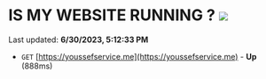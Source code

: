# IS MY WEBSITE RUNNING ? [![](https://img.shields.io/static/v1?label=Sponsor&message=%E2%9D%A4&logo=GitHub&color=%23fe8e86)](https://github.com/sponsors/<username>)

Last updated: **6/30/2023, 5:12:33 PM**

- `GET` [https://youssefservice.me](https://youssefservice.me) - **Up** (888ms)

